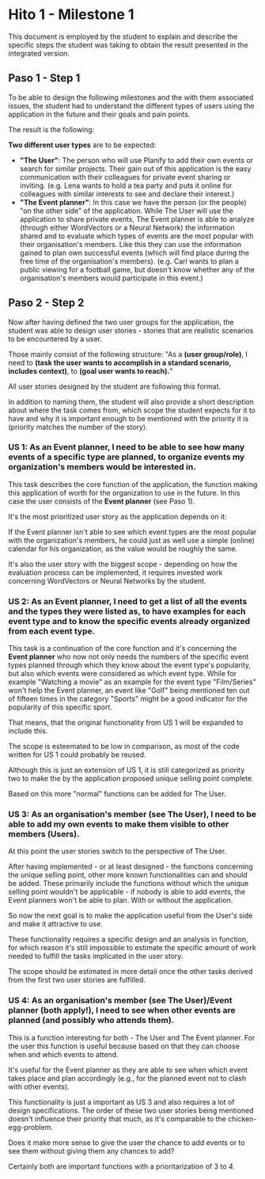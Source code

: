 # Hito 1 - Milestone 1
This document is employed by the student to explain and describe the specific steps the student was taking to obtain the result presented in the integrated version.

## Paso 1 - Step 1
To be able to design the following milestones and the with them associated issues, the student had to understand the different types of users using the application in the future and their goals and pain points.

The result is the following:

**Two different user types** are to be expected:

- **"The User"**: The person who will use Planify to add their own events or search for similar projects. Their gain out of this application is the easy communication with their colleagues for private event sharing or inviting. (e.g. Lena wants to hold a tea party and puts it online for colleagues with similar interests to see and declare their interest.)
- **"The Event planner"**: In this case we have the person (or the people) "on the other side" of the application. While The User will use the application to share private events, The Event planner is able to analyze (through either WordVectors or a Neural Network) the information shared and to evaluate which types of events are the most popular with their organisation's members. Like this they can use the information gained to plan own successful events (which will find place during the free time of the organisation's members). (e.g. Carl wants to plan a public viewing for a football game, but doesn't know whether any of the organisation's members would participate in this event.)

## Paso 2 - Step 2

Now after having defined the two user groups for the application, the student was able to design user stories - stories that are realistic scenarios to be encountered by a user.

Those mainly consist of the following structure:
"As a **(user group/role)**, I need to **(task the user wants to accomplish in a standard scenario, includes context)**, to **(goal user wants to reach).**"

All user stories designed by the student are following this format.

In addition to naming them, the student will also provide a short description about where the task comes from, which scope the student expects for it to have and why it is important enough to be mentioned with the priority it is (priority matches the number of the story).

### US 1: As an Event planner, I need to be able to see how many events of a specific type are planned, to organize events my organization's members would be interested in.

This task describes the core function of the application, the function making this application of worth for the organization to use in the future. In this case the user consists of the **Event planner** (see Paso 1). 

It's the most prioritized user story as the application depends on it:

If the Event planner isn't able to see which event types are the most popular with the organization's members, he could just as well use a simple (online) calendar for his organization, as the value would be roughly the same.

It's also the user story with the biggest scope - depending on how the evaluation process can be implemented, it requires invested work concerning WordVectors or Neural Networks by the student.

### US 2: As an Event planner, I need to get a list of all the events and the types they were listed as, to have examples for each event type and to know the specific events already organized from each event type. 

This task is a continuation of the core function and it's concerning the **Event planner** who now not only needs the numbers of the specific event types planned through which they know about the event type's popularity, but also which events were considered as which event type.
While for example "Watching a movie" as an example for the event type "Film/Series" won't help the Event planner, an event like "Golf" being mentioned ten out of fifteen times in the category "Sports" might be a good indicator for the popularity of this specific sport.

That means, that the original functionality from US 1 will be expanded to include this.

The scope is esteemated to be low in comparison, as most of the code written for US 1 could probably be reused.

Although this is just an extension of US 1, it is still categorized as priority two to make the by the application proposed unique selling point complete. 

Based on this more "normal" functions can be added for The User.

### US 3: As an organisation's member (see The User), I need to be able to add my own events to make them visible to other members (Users).

At this point the user stories switch to the perspective of The User.

After having implemented - or at least designed - the functions concerning the unique selling point, other more known functionalities can and should be added.
These primarily include the functions without which the unique selling point wouldn't be applicable - if nobody is able to add events, the Event planners won't be able to plan. With or without the application.

So now the next goal is to make the application useful from the User's side and make it attractive to use.

These functionality requires a specific design and an analysis in function, for which reason it's still impossible to estimate the specific amount of work needed to fulfill the tasks implicated in the user story.

The scope should be estimated in more detail once the other tasks derived from the first two user stories are fulfilled.

### US 4: As an organisation's member (see The User)/Event planner (both apply!), I need to see when other events are planned (and possibly who attends them).

This is a function interesting for both - The User and The Event planner. For the user this function is useful because based on that they can choose when and which events to attend. 

It's useful for the Event planner as they are able to see when which event takes place and plan accordingly (e.g., for the planned event not to clash with other events).

This functionality is just a important as US 3 and also requires a lot of design specifications. 
The order of these two user stories being mentioned doesn't influence their priority that much, as it's comparable to the chicken-egg-problem.

Does it make more sense to give the user the chance to add events or to see them without giving them any chances to add?

Certainly both are important functions with a prioritarization of 3 to 4.